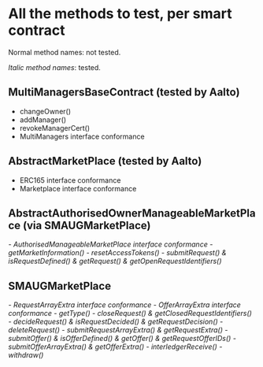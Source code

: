 # All the methods to test, per smart contract

Normal method names: not tested.

*Italic method names*: tested.

## MultiManagersBaseContract (tested by Aalto)

- changeOwner()
- addManager()
- revokeManagerCert()
- MultiManagers interface conformance

## AbstractMarketPlace (tested by Aalto)

- ERC165 interface conformance
- Marketplace interface conformance

## AbstractAuthorisedOwnerManageableMarketPlace (via SMAUGMarketPlace)

*- AuthorisedManageableMarketPlace interface conformance*
*- getMarketInformation()*
*- resetAccessTokens()*
*- submitRequest() & isRequestDefined() & getRequest() & getOpenRequestIdentifiers()*

## SMAUGMarketPlace

*- RequestArrayExtra interface conformance*
*- OfferArrayExtra interface conformance*
*- getType()*
*- closeRequest() & getClosedRequestIdentifiers()*
*- decideRequest() & isRequestDecided() & getRequestDecision()*
*- deleteRequest()*
*- submitRequestArrayExtra() & getRequestExtra()*
*- submitOffer() & isOfferDefined() & getOffer() & getRequestOfferIDs()*
*- submitOfferArrayExtra() & getOfferExtra()*
*- interledgerReceive()*
*- withdraw()*